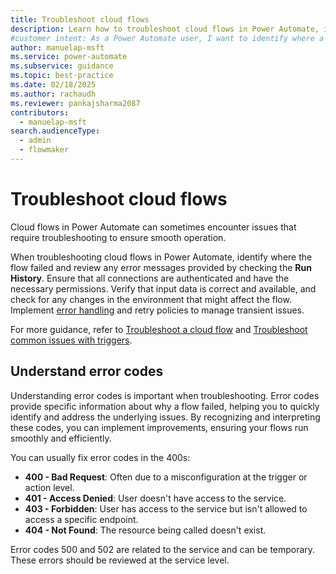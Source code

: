 ```yaml
---
title: Troubleshoot cloud flows
description: Learn how to troubleshoot cloud flows in Power Automate, identify failures, and review error messages to ensure smooth operation.
#customer intent: As a Power Automate user, I want to identify where a flow failed so that I can review error messages and resolve issues.
author: manuelap-msft
ms.service: power-automate
ms.subservice: guidance
ms.topic: best-practice
ms.date: 02/18/2025
ms.author: rachaudh
ms.reviewer: pankajsharma2087
contributors:
  - manuelap-msft
search.audienceType:
  - admin
  - flowmaker
---
```


# Troubleshoot cloud flows

Cloud flows in Power Automate can sometimes encounter issues that require troubleshooting to ensure smooth operation.

When troubleshooting cloud flows in Power Automate, identify where the flow failed and review any error messages provided by checking the **Run History**. Ensure that all connections are authenticated and have the necessary permissions. Verify that input data is correct and available, and check for any changes in the environment that might affect the flow. Implement [error handling](error-handling.md) and retry policies to manage transient issues. 

For more guidance, refer to [Troubleshoot a cloud flow](/power-automate/fix-flow-failures) and [Troubleshoot common issues with triggers](/power-automate/triggers-troubleshoot).

## Understand error codes

Understanding error codes is important when troubleshooting. Error codes provide specific information about why a flow failed, helping you to quickly identify and address the underlying issues. By recognizing and interpreting these codes, you can implement improvements, ensuring your flows run smoothly and efficiently. 

You can usually fix error codes in the 400s:

- **400 - Bad Request**: Often due to a misconfiguration at the trigger or action level.
- **401 - Access Denied**: User doesn't have access to the service.
- **403 - Forbidden**: User has access to the service but isn't allowed to access a specific endpoint.
- **404 - Not Found**: The resource being called doesn't exist.

Error codes 500 and 502 are related to the service and can be temporary. These errors should be reviewed at the service level.
